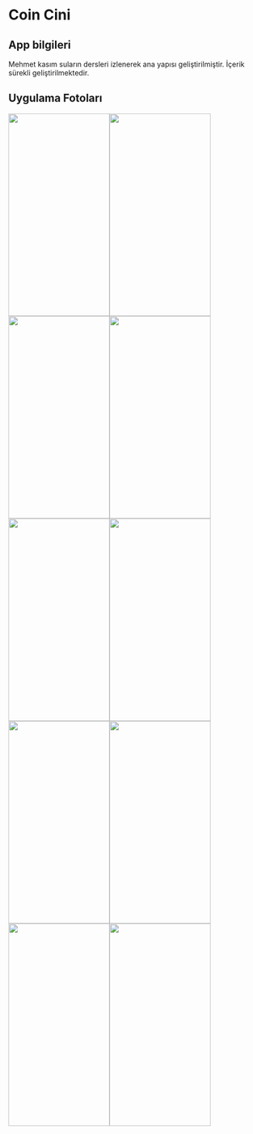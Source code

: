 # Coin Cini
## App bilgileri
  Mehmet kasım suların dersleri izlenerek ana yapısı geliştirilmiştir. İçerik sürekli geliştirilmektedir. 

## Uygulama Fotoları
<img src="https://user-images.githubusercontent.com/109723263/211081137-a6190d8c-22b3-40bd-841d-c919027c6fc6.png"  width="200" height="400"><img src="https://user-images.githubusercontent.com/109723263/211081207-78ecd4e3-4d2f-43de-ae6a-b3351c260c50.png" width="200" height="400"><img src="https://user-images.githubusercontent.com/109723263/211081181-c9a8464a-654d-4b5e-a954-bb5f3bd90b43.png" width="200" height="400"><img src="https://user-images.githubusercontent.com/109723263/211081348-a0f131e2-285a-4477-9223-4386b011f645.png" width="200" height="400"><img src="https://user-images.githubusercontent.com/109723263/211081372-9966faf3-8df3-4430-be58-3bcc1e1970ea.png" width="200" height="400"><img src="https://user-images.githubusercontent.com/109723263/211081409-81552a4b-7c14-452f-8929-b624ed77a7d8.png" width="200" height="400"><img src="https://user-images.githubusercontent.com/109723263/211081484-7626bfc6-317a-485e-a061-c9e96c149302.png" width="200" height="400"><img src="https://user-images.githubusercontent.com/109723263/211081512-8ef28213-db96-4967-ae08-e704ef2d661a.png" width="200" height="400"><img src="https://user-images.githubusercontent.com/109723263/211082481-dece6e58-42df-4113-a2ac-1abb6ec99979.png" width="200" height="400"><img src="https://user-images.githubusercontent.com/109723263/211082659-97c31807-adb1-411d-b35a-fa5207ea9b18.png" width="200" height="400">
